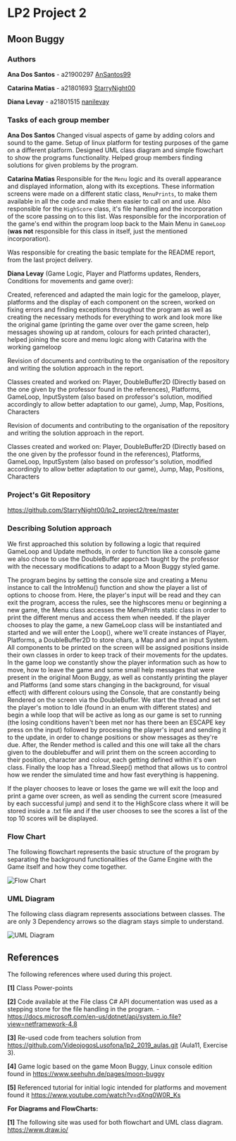 # LP2 Project 2

## Moon Buggy

### Authors

**Ana Dos Santos** - a21900297 [AnSantos99](https://github.com/AnSantos99)

**Catarina Matias** - a21801693 [StarryNight00](https://github.com/StarryNight00)

**Diana Levay** - a21801515 [nanilevay](https://github.com/nanilevay)

### Tasks of each group member

**Ana Dos Santos**
Changed visual aspects of game by adding colors and sound to the game. Setup of linux platform for testing purposes of the game on a different platform. Designed UML class diagram and simple flowchart to show the programs functionality. Helped group members finding solutions for given problems by the program.

**Catarina Matias**
Responsible for the `Menu` logic and its overall appearance and displayed information, along with its exceptions. These information screens were made on a different static class, `MenuPrints`, to make them available in all the code and make them easier to call on and use. Also responsible for the `HighScore` class, it's file handling and the incorporation of the score passing on to this list. Was responsible for the incorporation of the game's end within the program loop back to the Main Menu in `GameLoop` (__was not__ responsible for this class in itself, just the mentioned incorporation).

Was responsible for creating the basic template for the README report, from the last project delivery.

**Diana Levay** (Game Logic, Player and Platforms updates, Renders, Conditions for movements and game over):

Created, referenced and adapted the main logic for the gameloop, player, platforms and the display of each component on the screen, worked on fixing errors and finding exceptions throughout the program as well as creating the necessary methods for everything to work and look more like the original game (printing the game over over the game screen, help messages showing up at random, colours for each printed character), helped joining the score and menu logic along with Catarina with the working gameloop

Revision of documents and contributing to the organisation of the repository and writing the solution approach in the report.

Classes created and worked on: Player, DoubleBuffer2D (Directly based on the one given by the professor found in the references), Platforms, GameLoop, InputSystem (also based on professor's solution, modified accordingly to allow better adaptation to our game), Jump, Map, Positions, Characters

Revision of documents and contributing to the organisation of the repository and writing the solution approach in the report.

Classes created and worked on: Player, DoubleBuffer2D (Directly based on the one given by the professor found in the references), Platforms, GameLoop, InputSystem (also based on professor's solution, modified accordingly to allow better adaptation to our game), Jump, Map, Positions, Characters
### Project's Git Repository

<https://github.com/StarryNight00/lp2_project2/tree/master>

### Describing Solution approach

We first approached this solution by following a logic that required GameLoop and Update methods, in order to function like a console game we also chose to use the DoubleBuffer approach taught by the professor with the necessary modifications to adapt to a Moon Buggy styled game.

The program begins by setting the console size and creating a Menu instance to call the IntroMenu() function and show the player a list of options to choose from. Here, the player's input will be read and they can exit the program, access the rules, see the highscores menu or beginning a new game, the Menu class accesses the MenuPrints static class in order to print the different menus and access them when needed.
If the player chooses to play the game, a new GameLoop class will be instantiated and started and we will enter the Loop(), where we'll create instances of Player, Platforms, a DoubleBuffer2D to store chars, a Map and and an input System. All components to be printed on the screen will be assigned positions inside their own classes in order to keep track of their movements for the updates.
In the game loop we constantly show the player information such as how to move, how to leave the game and some small help messages that were present in the original Moon Buggy, as well as constantly printing the player and Platforms (and some stars changing in the background, for visual effect) with different colours using the Console, that are constantly being Rendered on the screen via the DoubleBuffer.
We start the thread and set the player's motion to Idle (found in an enum with different states) and begin a while loop that will be active as long as our game is set to running (the losing conditions haven't been met nor has there been an ESCAPE key press on the input) followed by processing the player's input and sending it to the update, in order to change positions or show messages as they're due.
After, the Render method is called and this one will take all the chars given to the doublebuffer and will print them on the screen according to their position, character and colour, each getting defined within it's own class.
Finally the loop has a Thread.Sleep() method that allows us to control how we render the simulated time and how fast everything is happening.

If the player chooses to leave or loses the game we will exit the loop and print a game over screen, as well as sending the current score (measured by each successful jump) and send it to the HighScore class where it will be stored inside a .txt file and if the user chooses to see the scores a list of the top 10 scores will be displayed.



### Flow Chart

The following flowchart represents the basic structure of the program by separating the background functionalities of the Game Engine with the Game itself and how they come together.

![Flow Chart](programFlowChart.png)

### UML Diagram

The following class diagram represents associations between classes. The are only 3 Dependency arrows so the diagram stays simple to understand.

![UML Diagram](uml_proj2.png)

## References

The following references where used during this project.

**[1]** Class Power-points

**[2]** Code available at the File class C# API documentation was used as a stepping stone for the file handling in the program. - <https://docs.microsoft.com/en-us/dotnet/api/system.io.file?view=netframework-4.8>

**[3]** Re-used code from teachers solution from <https://github.com/VideojogosLusofona/lp2_2019_aulas.git> (Aula11, Exercise 3).

**[4]** Game logic based on the game Moon Buggy, Linux console edition found in <https://www.seehuhn.de/pages/moon-buggy>

**[5]** Referenced tutorial for initial logic intended for platforms and movement found it <https://www.youtube.com/watch?v=dXng0W0R_Ks>



**For Diagrams and FlowCharts:**

**[1]** The following site was used for both flowchart and UML class diagram.
<https://www.draw.io/>
